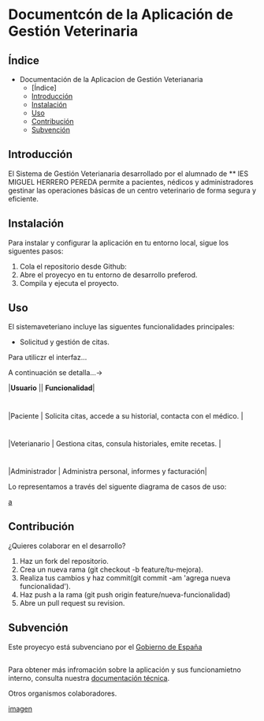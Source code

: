 # Documentcón de la Aplicación de Gestión Veterinaria

## Índice
+ Documentación de la Aplicacion de Gestión Veterianaria
  + [Índice]
  + [Introducción](https://github.com/brylin22/BrylinRETO/blob/main/README.md#introducci%C3%B3n)
  + [Instalación]()
  + [Uso](https://github.com/brylin22/BrylinRETO/blob/main/README.md#introducci%C3%B3n)
  + [Contribución](https://github.com/brylin22/BrylinRETO/blob/main/README.md#introducci%C3%B3n)
  + [Subvención](https://github.com/brylin22/BrylinRETO/blob/main/README.md#subvenci%C3%B3n)

## Introducción

El Sistema de Gestión Veterianaria desarrollado por el alumnado de ** IES MIGUEL HERRERO PEREDA permite a pacientes, nédicos y administradores gestinar las operaciones básicas de un centro veterinario de forma segura y eficiente. 

## Instalación

Para instalar y configurar la aplicación en tu entorno local, sigue los siguentes pasos:
    
  1.  Cola el repositorio desde Github:
  2. Abre el proyecyo en tu entorno de desarrollo preferod.
  3. Compila y ejecuta el proyecto. 

## Uso
El sistemaveteriano incluye las siguentes funcionalidades principales:
  + Solicitud y gestión de citas. 


Para utiliczr el interfaz...

A continuación se detalla...->


|**Usuario** || **Funcionalidad**|
#
|Paciente | Solicita citas, accede a su historial, contacta con el médico. |
#
|Veterianario | Gestiona citas, consula historiales, emite recetas. |
#
|Administrador | Administra personal, informes y facturación|

Lo representamos a través del siguente diagrama de casos de uso:

[a](entornos/Diagrama.png)

## Contribución
¿Quieres colaborar en el desarrollo?
  1. Haz un fork del repositorio.
  2. Crea un nueva rama (git checkout -b feature/tu-mejora).
  3. Realiza tus cambios y haz commit(git commit -am 'agrega nueva funcionalidad').
  4. Haz push a la rama (git push origin feature/nueva-funcionalidad)
  5. Abre un pull request su revision.

## Subvención

Este proyecyo está subvenciano por el [Gobierno de España](https://www.infosubvenciones.es/bdnsrans/GE/es/inicio)
##
Para obtener más infromación sobre la aplicación y sus funcionamietno interno, consulta nuestra [documentación técnica](documentacion-tecnica.md).

Otros organismos colaboradores. 

[imagen](https://www.educantabria.es/documents/8911298/8913497/logoIESMHP.png)



